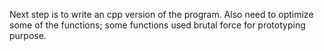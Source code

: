 Next step is to write an cpp version of the program. Also need to
optimize some of the functions; some functions used brutal force 
for prototyping purpose. 

